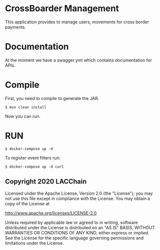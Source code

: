 # CrossBoarder Management

This application provides to manage users, movements for cross border payments.

# Documentation

At the moment we have a swagger.yml which contains documentation for APIs.

# Compile 

First, you need to compile to generate the JAR.

`$ mvn clean install`

Now you can run.

# RUN

`$ docker-compose up -d`

To register event filters run:

`$ docker-compose up -d curl`

## Copyright 2020 LACChain

Licensed under the Apache License, Version 2.0 (the "License");
you may not use this file except in compliance with the License.
You may obtain a copy of the License at

http://www.apache.org/licenses/LICENSE-2.0

Unless required by applicable law or agreed to in writing, software
distributed under the License is distributed on an "AS IS" BASIS,
WITHOUT WARRANTIES OR CONDITIONS OF ANY KIND, either express or implied.
See the License for the specific language governing permissions and
limitations under the License.
